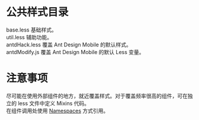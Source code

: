 # 公共样式目录

base.less 基础样式。  
util.less 辅助功能。  
antdHack.less 覆盖 Ant Design Mobile 的默认样式。  
antdModify.js 覆盖 Ant Design Mobile 的默认 Less 变量。  

# 注意事项

尽可能在使用外部组件的地方，就近覆盖样式。对于覆盖频率很高的组件，可在独立的 less 文件中定义 Mixins 代码。  
在组件调用处使用 [Namespaces](http://lesscss.org/features/#mixins-feature-namespaces) 方式引用。  
